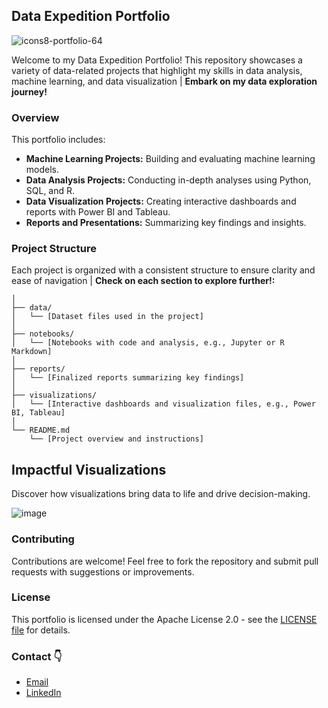 ## Data Expedition Portfolio
![icons8-portfolio-64](https://github.com/user-attachments/assets/f153dc36-d55f-4c15-ac07-2c566918496a)

Welcome to my Data Expedition Portfolio! This repository showcases a variety of data-related projects that highlight my skills in data analysis, machine learning, and data visualization | **Embark on my data exploration journey!**

### Overview

This portfolio includes:

* **Machine Learning Projects:** Building and evaluating machine learning models.
* **Data Analysis Projects:** Conducting in-depth analyses using Python, SQL, and R.
* **Data Visualization Projects:** Creating interactive dashboards and reports with Power BI and Tableau.
* **Reports and Presentations:** Summarizing key findings and insights.

### Project Structure

Each project is organized with a consistent structure to ensure clarity and ease of navigation | **Check on each section to explore further!:**

```project_name/
│
├── data/
│   └── [Dataset files used in the project]
│
├── notebooks/
│   └── [Notebooks with code and analysis, e.g., Jupyter or R Markdown]
│
├── reports/
│   └── [Finalized reports summarizing key findings]
│
├── visualizations/
│   └── [Interactive dashboards and visualization files, e.g., Power BI, Tableau]
│
└── README.md
    └── [Project overview and instructions]
```    

## Impactful Visualizations

Discover how visualizations bring data to life and drive decision-making.

![image](https://github.com/user-attachments/assets/a072f6e1-b2bd-4bf2-8341-10ec3804795f)

### Contributing

Contributions are welcome! Feel free to fork the repository and submit pull requests with suggestions or improvements.

### License

This portfolio is licensed under the Apache License 2.0 - see the [LICENSE file](https://github.com/jaarguga87/data_expedition_portfolio/blob/86ef507b15800efc1ea939832ae031244e235f8a/LICENSE/Apache%20License%2.0) for details.

### Contact 👇

- [Email](mailto:jaarguga@outlook.com)
- [LinkedIn](https://www.linkedin.com/in/jaarguga/)
